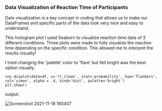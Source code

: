 ### Data Visualization of Reaction Time of Participants

Data visualization is a key concept in coding that allows us to make our DataFrames and specific parts of the data look very nice and easy to understand. 

This histogram plot I used Seaborn to visualize reaction time data of 3 different conditions. Three plots were made to fully visualize the reaction time depending on the specific condition. This allowed me to interpret the results visually! 

I tried changing the 'palette' color to 'flare' but felt bright was the best option visually. 


```
sns.displot(data=df, x='rt_clean', stat='probability', hue='flankers', col='simon', alpha = .4, kind='hist', palette='bright')
plt.show()
```

output:

![Screenshot 2021-11-18 160407](https://user-images.githubusercontent.com/94637743/142490055-f369ccff-f443-4db2-94c9-12e65b58eefd.jpg)
